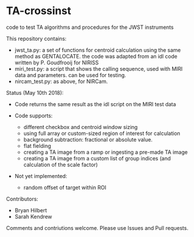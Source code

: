 # TA-crossinst
code to test TA algorithms and procedures for the JWST instruments

This repository contains:
- jwst_ta.py: a set of functions for centroid calculation using the same method as GENTALOCATE. the code was adapted from an idl code written by P. Goudfrooij for NIRISS
- miri_test.py: a script that shows the calling sequence, used with MIRI data and parameters. can be used for testing.
- nircam_test.py: as above, for NIRCam.


Status (May 10th 2018):

- Code returns the same result as the idl script on the MIRI test data
- Code supports:
    * different checkbox and centroid window sizing
    * using full array or custom-sized region of interest for calculation
	* background subtraction: fractional or absolute value.
	* flat fielding
	* creating a TA image from a ramp or ingesting a pre-made TA image
    * creating a TA image from a custom list of group indices (and calculation of the scale factor)
   
- Not yet implemented:
    * random offset of target within ROI
    

Contributors:
- Bryan Hilbert
- Sarah Kendrew

Comments and contriutions welcome. Please use Issues and Pull requests.



